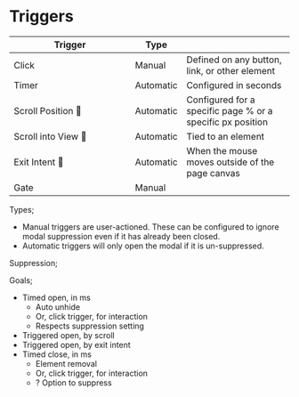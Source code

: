 # Triggers





<table><thead><tr><th width="202">Trigger</th><th>Type </th><th></th></tr></thead><tbody><tr><td>Click </td><td>Manual</td><td>Defined on any button, link, or other element </td></tr><tr><td>Timer</td><td>Automatic</td><td>Configured in seconds </td></tr><tr><td>Scroll Position 🧪</td><td>Automatic</td><td>Configured for a specific page % or a specific px position </td></tr><tr><td>Scroll into View 🧪</td><td>Automatic</td><td>Tied to an element</td></tr><tr><td>Exit Intent 🧪</td><td>Automatic</td><td>When the mouse moves outside of the page canvas </td></tr><tr><td>Gate</td><td>Manual</td><td></td></tr></tbody></table>





Types;&#x20;

* Manual triggers are user-actioned. These can be configured to ignore modal suppression even if it has already been closed.&#x20;
* Automatic triggers will only open the modal if it is un-suppressed.&#x20;

Suppression;







Goals;

* Timed open, in ms
  * Auto unhide
  * Or, click trigger, for interaction
  * Respects suppression setting
* Triggered open, by scroll
* Triggered open, by exit intent&#x20;
* Timed close, in ms
  * Element removal
  * Or, click trigger, for interaction
  * ? Option to suppress



